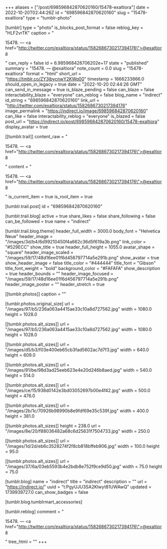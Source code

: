 +++
aliases = ["/post/698596842870620160/15478-exaltiora"]
date = 2022-10-20T02:44:26Z
id = "698596842870620160"
slug = "15478-exaltiora"
type = "tumblr-photo"

[tumblr]
type = "photo"
is_blocks_post_format = false
reblog_key = "HLF2vrTK"
caption = "<p>15478. — <a href=\"http://twitter.com/exaltiora/status/1582686730217394176\">@exaltiora</a></p>"
can_reply = false
id = 6.985968428706202e+17
state = "published"
summary = "15478. — @exaltiora"
note_count = 0.0
slug = "15478-exaltiora"
format = "html"
short_url = "https://tmblr.co/ZY3jbycnwY2KWq00"
timestamp = 1666233866.0
should_open_in_legacy = true
date = "2022-10-20 02:44:26 GMT"
can_send_in_message = true
is_blaze_pending = false
can_blaze = false
interactability_blaze = "everyone"
can_reblog = false
blog_name = "indirect"
id_string = "698596842870620160"
link_url = "http://twitter.com/exaltiora/status/1582686730217394176"
image_permalink = "https://indirect.io/image/698596842870620160"
can_like = false
interactability_reblog = "everyone"
is_blazed = false
post_url = "https://indirect.io/post/698596842870620160/15478-exaltiora"
display_avatar = true

[[tumblr.trail]]
content_raw = "<p>15478. — <a href=\"http://twitter.com/exaltiora/status/1582686730217394176\">@exaltiora</a></p>"
content = "<p>15478. &mdash; <a href=\"http://twitter.com/exaltiora/status/1582686730217394176\">@exaltiora</a></p>"
is_current_item = true
is_root_item = true

[tumblr.trail.post]
id = "698596842870620160"

[tumblr.trail.blog]
active = true
share_likes = false
share_following = false
can_be_followed = true
name = "indirect"

[tumblr.trail.blog.theme]
header_full_width = 3000.0
body_font = "Helvetica Neue"
header_image = "/images/3d/b4/6d99210450f4a662c36d5f619a3b.png"
link_color = "#529ECC"
show_title = true
header_full_height = 1055.0
avatar_shape = "square"
header_image_scaled = "/images/59/17/48d16ee01f6d456797714a5e291b.png"
show_avatar = true
show_header_image = false
title_color = "#444444"
title_font = "Gibson"
title_font_weight = "bold"
background_color = "#FAFAFA"
show_description = true
header_bounds = ""
header_image_focused = "/images/59/17/48d16ee01f6d456797714a5e291b.png"
header_image_poster = ""
header_stretch = true

[[tumblr.photos]]
caption = ""

[tumblr.photos.original_size]
url = "/images/97/b5/236a063a4415ae33c10a8d727562.jpg"
width = 1080.0
height = 1028.0

[[tumblr.photos.alt_sizes]]
url = "/images/97/b5/236a063a4415ae33c10a8d727562.jpg"
width = 1080.0
height = 1028.0

[[tumblr.photos.alt_sizes]]
url = "/images/d5/b3/f03e400eb65cb3fad5602ac7d7f3.jpg"
width = 640.0
height = 609.0

[[tumblr.photos.alt_sizes]]
url = "/images/91/be/98d3ad25eeb623e4e20d246b8aed.jpg"
width = 540.0
height = 514.0

[[tumblr.photos.alt_sizes]]
url = "/images/ce/15/938d0142e3bd03052697b00e4f42.jpg"
width = 500.0
height = 476.0

[[tumblr.photos.alt_sizes]]
url = "/images/2b/1c/70926b98990b8e9fdf69e35c539f.jpg"
width = 400.0
height = 381.0

[[tumblr.photos.alt_sizes]]
height = 238.0
url = "/images/8e/20/f88036482a68c6d25631f7504733.jpg"
width = 250.0

[[tumblr.photos.alt_sizes]]
url = "/images/1d/2d/eb6c3528274f2f8cb818bffeb906.jpg"
width = 100.0
height = 95.0

[[tumblr.photos.alt_sizes]]
url = "/images/37/6a/03eb5593b4e2bdb8e752f9ce9d50.jpg"
width = 75.0
height = 75.0

[tumblr.blog]
name = "indirect"
title = "indirect"
description = ""
url = "https://indirect.io/"
uuid = "t:PgyUJU3SA2Klwyt81UWAwQ"
updated = 1739939727.0
can_show_badges = false

[tumblr.blog.tumblrmart_accessories]

[tumblr.reblog]
comment = "<p>15478. — <a href=\"http://twitter.com/exaltiora/status/1582686730217394176\">@exaltiora</a></p>"
tree_html = ""
+++
